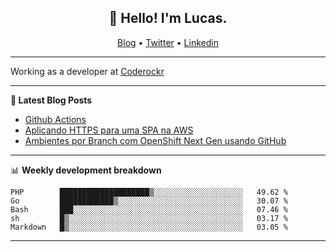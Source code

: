 <h2 align="center">👋 Hello! I'm Lucas.</h2>
<p align="center">
  <a href="https://www.lucassabreu.net.br/">Blog</a> •
  <a href="https://twitter.com/lucassabreu">Twitter</a> •
  <a href="https://www.linkedin.com/in/lucassantosabreu/">Linkedin</a>
</p>

---

Working as a developer at [Coderockr](https://github.com/Coderockr)

---

**📝 Latest Blog Posts**

<!-- BLOG-POST-LIST:START -->
- [Github Actions](https://www.lucassabreu.net.br/post/github-actions/)
- [Aplicando HTTPS para uma SPA na AWS](https://www.lucassabreu.net.br/post/aplicando-https-para-uma-spa-na-aws/)
- [Ambientes por Branch com OpenShift Next Gen usando GitHub](https://www.lucassabreu.net.br/post/ambientes-por-branch-com-openshift-next-gen-usando-github/)
<!-- BLOG-POST-LIST:END -->

---

📊 **Weekly development breakdown**
<!--START_SECTION:waka-->
```text
PHP        ████████████████████▒░░░░░░░░░░░░░░░░░░░░   49.62 % 
Go         ████████████▒░░░░░░░░░░░░░░░░░░░░░░░░░░░░   30.07 % 
Bash       ███░░░░░░░░░░░░░░░░░░░░░░░░░░░░░░░░░░░░░░   07.46 % 
sh         █▒░░░░░░░░░░░░░░░░░░░░░░░░░░░░░░░░░░░░░░░   03.17 % 
Markdown   █▒░░░░░░░░░░░░░░░░░░░░░░░░░░░░░░░░░░░░░░░   03.05 % 
```
<!--END_SECTION:waka-->

---
